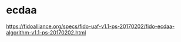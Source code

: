 # ecdaa
https://fidoalliance.org/specs/fido-uaf-v1.1-ps-20170202/fido-ecdaa-algorithm-v1.1-ps-20170202.html
